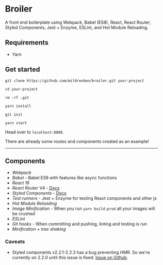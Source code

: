 # Broiler
A front end boilerplate using Webpack, Babel (ES8), React, React Router, Styled Components, Jest + Enzyme, ESLint, and Hot Module Reloading.

## Requirements

- Yarn

## Get started

```
git clone https://github.com/mildrenben/broiler.git your-project

cd your-project

rm -rf .git

yarn install

git init

yarn start
```

Head over to `localhost:8080`.

There are already some routes and components created as an example!

---

## Components

- *Webpack*
- *Babel* - Babel ES8 with features like async functions
- *React 16*
- *React Router V4* - [Docs](https://reacttraining.com/react-router/web/guides/philosophy)
- *Styled Components* - [Docs](https://www.styled-components.com/)
- *Test runners* - Jest + Enzyme for testing React components and other js
- *Hot Module Reloading*
- *Image Minification* - When you run `yarn build:prod` all your images will be crushed
- *ESLint*
- *Git hooks* - When committing and pushing, linting and testing is run
- *Minification + tree shaking*

### Caveats

- Styled components v2.2.1-2.2.3 has a bug preventing HMR. So we're currently on 2.2.0 until this issue is fixed. [Issue on Github](https://github.com/styled-components/styled-components/pull/1280).